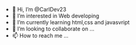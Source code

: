 - 👋 Hi, I’m @CarlDev23
- 👀 I’m interested in Web developing
- 🌱 I’m currently learning html,css and javasvript
- 💞️ I’m looking to collaborate on ...
- 📫 How to reach me ...

<!---
CarlDev23/CarlDev23 is a ✨ special ✨ repository because its `README.md` (this file) appears on your GitHub profile.
You can click the Preview link to take a look at your changes.
--->
